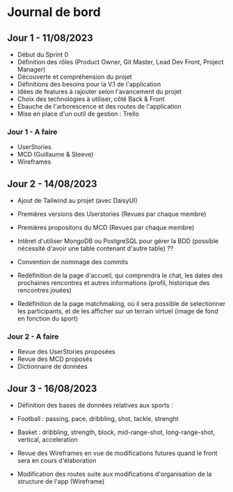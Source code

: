 # Journal de bord

## Jour 1 - 11/08/2023

- Début du Sprint 0
- Définition des rôles (Product Owner, Git
Master, Lead Dev Front, Project Manager)
- Découverte et compréhension du projet
- Définitions des besoins pour la V.1 de l'application
- Idées de features à rajouter selon l'avancement du projet
- Choix des technologies à utiliser, côté Back & Front
- Ebauche de l'arborescence et des routes de l'application
- Mise en place d'un outil de gestion : Trello

### Jour 1 - A faire

- UserStories
- MCD (Guillaume & Steeve)
- Wireframes

## Jour 2 - 14/08/2023

- Ajout de Tailwind au projet (avec DaisyUI)
- Premières versions des Userstories (Revues par chaque membre)
- Premières propositons du MCD (Revues par chaque membre)
- Intêret d'utiliser MongoDB ou PostgreSQL pour gérer la BDD (possible nécessité d'avoir une table contenant d'autre table) ??
- Convention de nommage des commits

- Redéfinition de la page d'accueil, qui comprendra le chat, les dates des prochaines rencontres et autres informations (profil, historique des rencontres jouées)
- Redéfinition de la page matchmaking, où il sera possible de selectionner les participants, et de les afficher sur un terrain virtuel (image de fond en fonction du sport)

### Jour 2 - A faire

- Revue des UserStories proposées
- Revue des MCD proposés
- Dictionnaire de données

## Jour 3 - 16/08/2023

- Définition des bases de données relatives aux sports :

- Football : passing, pace, dribbling, shot, tackle, strenght
- Basket : dribbling, strength, block, mid-range-shot, long-range-shot, vertical, acceleration

- Revue des Wireframes en vue de modifications futures quand le front sera en cours d'élaboration
- Modification des routes suite aux modifications d'organisation de la structure de l'app (Wireframe)
